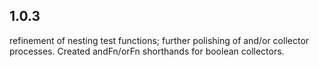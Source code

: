 ## 1.0.3

refinement of nesting test functions; further polishing of and/or collector processes.
Created andFn/orFn shorthands for boolean collectors. 
